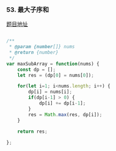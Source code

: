 ### 53. 最大子序和

[题目地址](https://leetcode-cn.com/problems/maximum-subarray/)

```javascript

/**
 * @param {number[]} nums
 * @return {number}
 */
var maxSubArray = function(nums) {
    const dp = [];
    let res = (dp[0] = nums[0]);

    for(let i=1; i<nums.length; i++) {
        dp[i] = nums[i];
        if(dp[i-1] > 0) {
            dp[i] += dp[i-1];
        }
        res = Math.max(res, dp[i]);
    }

    return res;
    
};

```